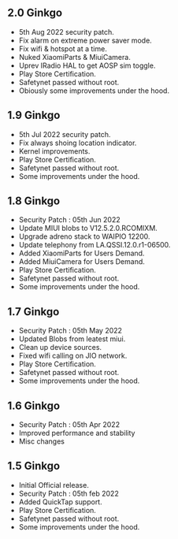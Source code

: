 ## 2.0 Ginkgo
- 5th Aug 2022 security patch.
- Fix alarm on extreme power saver mode.
- Fix wifi & hotspot at a time.
- Nuked XiaomiParts & MiuiCamera.
- Uprev IRadio HAL to get AOSP sim toggle.
- Play Store Certification.
- Safetynet passed without root.
- Obiously some improvements under the hood.

## 1.9 Ginkgo
- 5th Jul 2022 security patch.
- Fix always shoing location indicator.
- Kernel improvements.
- Play Store Certification.
- Safetynet passed without root.
- Some improvements under the hood.

## 1.8 Ginkgo
- Security Patch : 05th Jun 2022
- Update MIUI blobs to V12.5.2.0.RCOMIXM.
- Upgrade adreno stack to WAIPIO 12200.
- Update telephony from LA.QSSI.12.0.r1-06500.
- Added XiaomiParts for Users Demand.
- Added MiuiCamera for Users Demand.
- Play Store Certification.
- Safetynet passed without root.
- Some improvements under the hood.

## 1.7 Ginkgo
- Security Patch : 05th May 2022
- Updated Blobs from leatest miui.
- Clean up device sources.
- Fixed wifi calling on JIO network.
- Play Store Certification.
- Safetynet passed without root.
- Some improvements under the hood.

## 1.6 Ginkgo
- Security Patch : 05th Apr 2022
- Improved performance and stability
- Misc changes

## 1.5 Ginkgo
- Initial Official release.
- Security Patch : 05th feb 2022
- Added QuickTap support.
- Play Store Certification.
- Safetynet passed without root.
- Some improvements under the hood.
